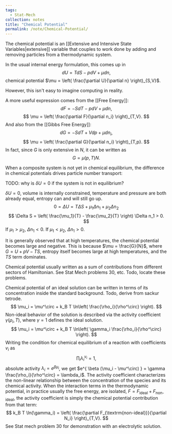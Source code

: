 ```yaml
---
tags:
  - Stat-Mech
collection: notes
title: "Chemical Potential"
permalink: /note/Chemical-Potential/
---
```

The chemical potential is an [[Extensive and Intensive State Variables|extensive]] variable that couples to work done by adding and removing particles from a thermodynamic system. 

In the usual internal energy formulation, this comes up in 
$$
dU = TdS - p dV + \mu dn,
$$
chemical potential $\mu = \left( \frac{\partial U}{\partial n} \right)_{S,V}$.

However, this isn't easy to imagine computing in reality. 

A more useful expression comes from the [[Free Energy]]:
$$
dF = -S dT - p dV+ \mu dn,
$$
$$
\mu = \left( \frac{\partial  F}{\partial n_i} \right)_{T,V}.
$$
And also from the [[Gibbs Free Energy]]:
$$
dG = -S dT + V dp + \mu dn_i,
$$
$$
\mu = \left( \frac{\partial G}{\partial n_i} \right)_{T,p}.
$$
In fact, since $G$ is only extensive in $N$, it can be written as
$$
G = \mu(p,T) N.
$$

When a composite system is not yet in chemical equilibrium, the difference in chemical potentials drives particle number transport:

TODO: why is $\delta U = 0$ if the system is not in equilibrium?

$\delta U = 0$, volume is internally constrained, temperature and pressure are both already equal, entropy can and will still go up.
$$
0 = \Delta U = T \Delta S + \mu_1 \Delta n_1 + \mu_2 \Delta n_2
$$
$$
\Delta S = \left( \frac{\mu_1}{T} - \frac{\mu_2}{T} \right) \Delta n_1 > 0.
$$
If $\mu_1 > \mu_2$, $\Delta n_1 < 0$.
If $\mu_1 < \mu_2$, $\Delta n_1 > 0$.

It is generally observed that at high temperatures, the chemical potential becomes large and negative. This is because $\mu = \frac{G}{N}$, where $G = U + pV - TS$, entropy itself becomes large at high temperatures, and the $TS$ term dominates. 

Chemical potential usually written as a sum of contributions from different sectors of Hamiltonian. See Stat Mech problems 30, etc. Todo, locate these problems.

Chemical potential of an ideal solution can be written in terms of its concentration inside the standard background. Todo, derive from sackur tetrode.
$$
\mu_i = \mu^\circ + k_B T \ln\left( \frac{\rho_i}{\rho^\circ} \right).
$$
Non-ideal behavior of the solution is described via the activity coefficient $\gamma(\rho_i,T)$, where $\gamma = 1$ defines the ideal solution.
$$
\mu_i = \mu^\circ + k_B T \ln\left( \gamma_i \frac{\rho_i}{\rho^\circ} \right).
$$
Writing the condition for chemical equilibrium of a reaction with coefficients $v_i$ as  
$$
\prod_i \lambda_i^{v_i} = 1,
$$
absolute activity $\lambda_i = e^{ \beta \mu_i }$, we get $e^{ \beta (\mu_i - \mu^\circ) } = \gamma \frac{\rho_i}{\rho^\circ} = \lambda_i$. The activity coefficient characterizes the non-linear relationship between the concentration of the species and its chemical activity.
When the interaction terms in the thermodynamic potential, in practice usually the free energy, are isolated, $F = F_{\textrm{ideal}} + F_{\textrm{non-ideal}}$, the activity coefficient is simply the chemical potential contribution from that term:
$$
k_B T \ln(\gamma_i) = \left( \frac{\partial F_{\textrm{non-ideal}}}{\partial N_i} \right)_{T,V}.
$$
See Stat mech problem 30 for demonstration with an electrolytic solution.